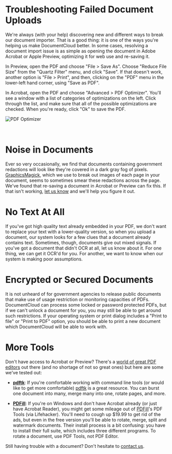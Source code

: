 # Troubleshooting Failed Document Uploads

We're always (with your help) discovering new and different ways to break our document importer. That is a good thing: it is one of the ways you're helping us make DocumentCloud better. In some cases, resolving a document import issue is as simple as opening the document in Adobe Acrobat or Apple Preview, optimizing it for web use and re-saving it.

In Preview, open the PDF and choose "File > Save As". Choose "Reduce File Size" from the "Quartz Filter" menu, and click "Save". If that doesn't work, another option is "File > Print", and then, clicking on the "PDF" menu in the lower-left hand corner, using "Save as PDF".

In Acrobat, open the PDF and choose "Advanced > PDF Optimizer". You'll see a window with a list of categories of optimizations on the left. Click through the list, and make sure that all of the possible optimizations are checked. When you're ready, click "Ok" to save the PDF.

![PDF Optimizer][]

&nbsp;

# Noise in Documents

Ever so very occasionally, we find that documents containing government redactions will look like they're covered in a dark gray fog of pixels. [GraphicsMagick][], which we use to break out images of each page in your document, seems to sometimes smear these redactions across the page. We've found that re-saving a document in Acrobat or Preview can fix this. If that isn't working, [let us know][] and we'll help you figure it out.
 
# No Text At All

If you've got high quality text already embedded in your PDF, we don't want to replace your text with a lower-quality version, so when you upload a document, our system looks for a few clues that a document already contains text. Sometimes, though, documents give out mixed signals. If you've got a document that didn't OCR at all, let us know about it. For one thing, we can get it OCR'd for you. For another, we want to know when our system is making poor assumptions.
 
# Encrypted or Secured Documents 

It is not unheard of for government agencies to release public documents that make use of usage restriction or monitoring capacities of PDFs. DocumentCloud can process some locked or password protected PDFs, but if we can't unlock a document for you, you may still be able to get around such restrictions. If your operating system or print dialog includes a "Print to file" or "Print to PDF" option, you should be able to print a new document which DocumentCloud will be able to work with.

# More Tools

Don't have access to Acrobat or Preview? There's a [world of great PDF editors][] out there (and no shortage of not so great ones) but here are some we've tested out:

  * **[pdftk][]**: If you're comfortable working with command line tools (or would like to get more comfortable) [pdftk][] is a great resource. You can burst one document into many, merge many into one, rotate pages, and more.
  
  * **[PDFill][]**: If you're on Windows and don't have Acrobat already (or just have Acrobat Reader), you might get some mileage out of [PDFill][]'s PDF Tools (via Lifehacker). You'll need to cough up $19.99 to get rid of the ads, but even in the free version you'll be able to rotate, merge, split and watermark documents. Their install process is a bit confusing: you have to install their full suite, which includes three different programs. To rotate a document, use PDF Tools, not PDF Editor.
  
Still having trouble with a document? Don't hesitate to [contact us][].

[contact us]: javascript:dc.app.workspace.help.openContactDialog()
[Reduce File Size]: /images/help/reduce_file_size.jpg
[PDF Optimizer]: /images/help/pdf_optimizer.jpg
[GraphicsMagick]: http://www.graphicsmagick.org/
[let us know]: javascript:dc.app.workspace.help.openContactDialog()
[world of great PDF editors]: http://en.wikipedia.org/wiki/List_of_PDF_software
[pdftk]: http://www.accesspdf.com/pdftk/
[PDFill]: http://pdfill.com/
